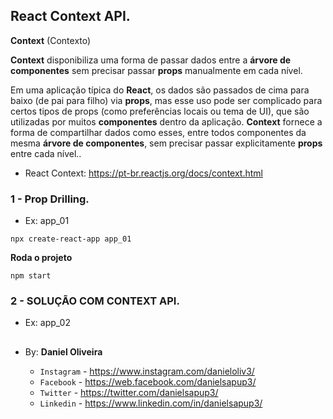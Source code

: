 ## React Context API.

**Context** (Contexto)

**Context** disponibiliza uma forma de passar dados entre a **árvore de componentes** sem precisar passar **props** manualmente em cada nível.

Em uma aplicação típica do **React**, os dados são passados de cima para baixo (de pai para filho) via **props**, mas esse uso pode ser complicado para certos tipos de props (como preferências locais ou tema de UI), que são utilizadas por muitos **componentes** dentro da aplicação. **Context** fornece a forma de compartilhar dados como esses, entre todos componentes da mesma **árvore de componentes**, sem precisar passar explicitamente **props** entre cada nível..


- React Context: https://pt-br.reactjs.org/docs/context.html

### 1 - Prop Drilling.
- Ex: app_01

```
npx create-react-app app_01
```

**Roda o projeto**
```
npm start
```

### 2 - SOLUÇÃO COM CONTEXT API.
- Ex: app_02

















##



##

- By:  **Daniel Oliveira**

  - `Instagram` - https://www.instagram.com/danieloliv3/
  - `Facebook` - https://web.facebook.com/danielsapup3/
  - `Twitter` - https://twitter.com/danielsapup3/
  - `Linkedin` - https://www.linkedin.com/in/danielsapup3/

  ##
